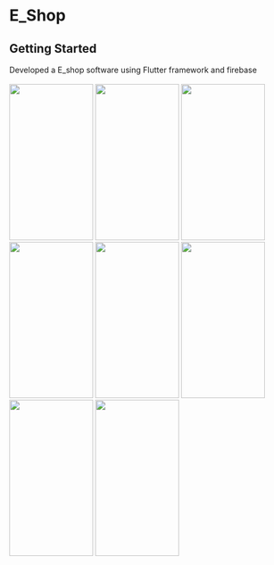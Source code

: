 # E_Shop



## Getting Started
Developed a E_shop software using Flutter framework and firebase
<br>
<br>
<img src="https://user-images.githubusercontent.com/85029908/230022005-4d2acf87-0a6d-4d34-b0fe-d5f9b96bcca6.jpg" width="150" height="280">
<img src="https://user-images.githubusercontent.com/85029908/230022017-246b0ecc-9086-427b-b456-9d16d289e409.jpg" width="150" height="280">
<img src="https://user-images.githubusercontent.com/85029908/230022030-c582e260-98a5-4350-96b7-8a75303d0370.jpg" width="150" height="280">
<img src="https://user-images.githubusercontent.com/85029908/230022034-26e1851a-a3d7-44e1-8edc-92b1a88ecb0e.jpg" width="150" height="280">
<img src="https://user-images.githubusercontent.com/85029908/230022053-929e30cb-4c26-4c03-b4c6-38fec61e8106.jpg" width="150" height="280">
<img src="https://user-images.githubusercontent.com/85029908/230022064-5f48b5c1-8407-4a8e-ab2c-8ce504965ea4.jpg" width="150" height="280">
<img src="https://user-images.githubusercontent.com/85029908/230022070-05e6897e-5def-453b-8d48-686c5e953278.jpg" width="150" height="280">
<img src="https://user-images.githubusercontent.com/85029908/230022079-e42089ea-c32c-47f4-b23f-fa0c35cceb7e.jpg" width="150" height="280">
